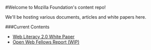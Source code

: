 #Welcome to Mozilla Foundation's content repo!

We'll be hosting various documents, articles and white papers here.

###Current Contents
* [Web Literacy 2.0 White Paper](http://mozilla.github.io/content/web-lit-whitepaper/)
* [Open Web Fellows Report (WIP)](http://mozilla.github.io/content/open-web-fellows-report/)
